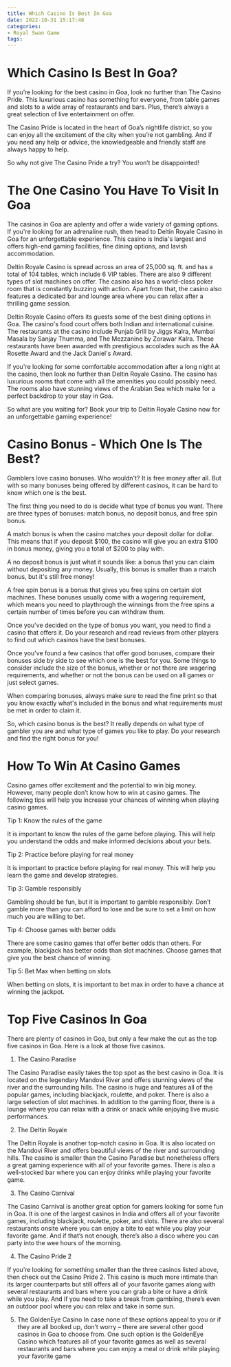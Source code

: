 ```yaml
---
title: Which Casino Is Best In Goa
date: 2022-10-31 15:17:48
categories:
- Royal Swan Game
tags:
---
```



#  Which Casino Is Best In Goa?

If you’re looking for the best casino in Goa, look no further than The Casino Pride. This luxurious casino has something for everyone, from table games and slots to a wide array of restaurants and bars. Plus, there’s always a great selection of live entertainment on offer.

The Casino Pride is located in the heart of Goa’s nightlife district, so you can enjoy all the excitement of the city when you’re not gambling. And if you need any help or advice, the knowledgeable and friendly staff are always happy to help.

So why not give The Casino Pride a try? You won’t be disappointed!

#  The One Casino You Have To Visit In Goa

The casinos in Goa are aplenty and offer a wide variety of gaming options. If you're looking for an adrenaline rush, then head to Deltin Royale Casino in Goa for an unforgettable experience. This casino is India's largest and offers high-end gaming facilities, fine dining options, and lavish accommodation.

Deltin Royale Casino is spread across an area of 25,000 sq. ft. and has a total of 104 tables, which include 6 VIP tables. There are also 9 different types of slot machines on offer. The casino also has a world-class poker room that is constantly buzzing with action. Apart from that, the casino also features a dedicated bar and lounge area where you can relax after a thrilling game session.

Deltin Royale Casino offers its guests some of the best dining options in Goa. The casino's food court offers both Indian and international cuisine. The restaurants at the casino include Punjab Grill by Jiggs Kalra, Mumbai Masala by Sanjay Thumma, and The Mezzanine by Zorawar Kalra. These restaurants have been awarded with prestigious accolades such as the AA Rosette Award and the Jack Daniel's Award.

If you're looking for some comfortable accommodation after a long night at the casino, then look no further than Deltin Royale Casino. The casino has luxurious rooms that come with all the amenities you could possibly need. The rooms also have stunning views of the Arabian Sea which make for a perfect backdrop to your stay in Goa.

So what are you waiting for? Book your trip to Deltin Royale Casino now for an unforgettable gaming experience!

#  Casino Bonus - Which One Is The Best?

Gamblers love casino bonuses. Who wouldn't? It is free money after all. But with so many bonuses being offered by different casinos, it can be hard to know which one is the best.

The first thing you need to do is decide what type of bonus you want. There are three types of bonuses: match bonus, no deposit bonus, and free spin bonus.

A match bonus is when the casino matches your deposit dollar for dollar. This means that if you deposit $100, the casino will give you an extra $100 in bonus money, giving you a total of $200 to play with.

A no deposit bonus is just what it sounds like: a bonus that you can claim without depositing any money. Usually, this bonus is smaller than a match bonus, but it's still free money!

A free spin bonus is a bonus that gives you free spins on certain slot machines. These bonuses usually come with a wagering requirement, which means you need to playthrough the winnings from the free spins a certain number of times before you can withdraw them.

Once you've decided on the type of bonus you want, you need to find a casino that offers it. Do your research and read reviews from other players to find out which casinos have the best bonuses.

Once you've found a few casinos that offer good bonuses, compare their bonuses side by side to see which one is the best for you. Some things to consider include the size of the bonus, whether or not there are wagering requirements, and whether or not the bonus can be used on all games or just select games.

When comparing bonuses, always make sure to read the fine print so that you know exactly what's included in the bonus and what requirements must be met in order to claim it.

So, which casino bonus is the best? It really depends on what type of gambler you are and what type of games you like to play. Do your research and find the right bonus for you!

#  How To Win At Casino Games 

Casino games offer excitement and the potential to win big money. However, many people don’t know how to win at casino games. The following tips will help you increase your chances of winning when playing casino games.

Tip 1: Know the rules of the game

It is important to know the rules of the game before playing. This will help you understand the odds and make informed decisions about your bets.

Tip 2: Practice before playing for real money

It is important to practice before playing for real money. This will help you learn the game and develop strategies.

Tip 3: Gamble responsibly

Gambling should be fun, but it is important to gamble responsibly. Don’t gamble more than you can afford to lose and be sure to set a limit on how much you are willing to bet.

Tip 4: Choose games with better odds

There are some casino games that offer better odds than others. For example, blackjack has better odds than slot machines. Choose games that give you the best chance of winning.

Tip 5: Bet Max when betting on slots

When betting on slots, it is important to bet max in order to have a chance at winning the jackpot.

#  Top Five Casinos In Goa

There are plenty of casinos in Goa, but only a few make the cut as the top five casinos in Goa. Here is a look at those five casinos.

1. The Casino Paradise

The Casino Paradise easily takes the top spot as the best casino in Goa. It is located on the legendary Mandovi River and offers stunning views of the river and the surrounding hills. The casino is huge and features all of the popular games, including blackjack, roulette, and poker. There is also a large selection of slot machines. In addition to the gaming floor, there is a lounge where you can relax with a drink or snack while enjoying live music performances.

2. The Deltin Royale

The Deltin Royale is another top-notch casino in Goa. It is also located on the Mandovi River and offers beautiful views of the river and surrounding hills. The casino is smaller than the Casino Paradise but nonetheless offers a great gaming experience with all of your favorite games. There is also a well-stocked bar where you can enjoy drinks while playing your favorite game.

3. The Casino Carnival

The Casino Carnival is another great option for gamers looking for some fun in Goa. It is one of the largest casinos in India and offers all of your favorite games, including blackjack, roulette, poker, and slots. There are also several restaurants onsite where you can enjoy a bite to eat while you play your favorite game. And if that’s not enough, there’s also a disco where you can party into the wee hours of the morning.

4. The Casino Pride 2

If you’re looking for something smaller than the three casinos listed above, then check out the Casino Pride 2. This casino is much more intimate than its larger counterparts but still offers all of your favorite games along with several restaurants and bars where you can grab a bite or have a drink while you play. And if you need to take a break from gambling, there’s even an outdoor pool where you can relax and take in some sun.

5. The GoldenEye Casino
In case none of these options appeal to you or if they are all booked up, don’t worry – there are several other good casinos in Goa to choose from. One such option is the GoldenEye Casino which features all of your favorite games as well as several restaurants and bars where you can enjoy a meal or drink while playing your favorite game